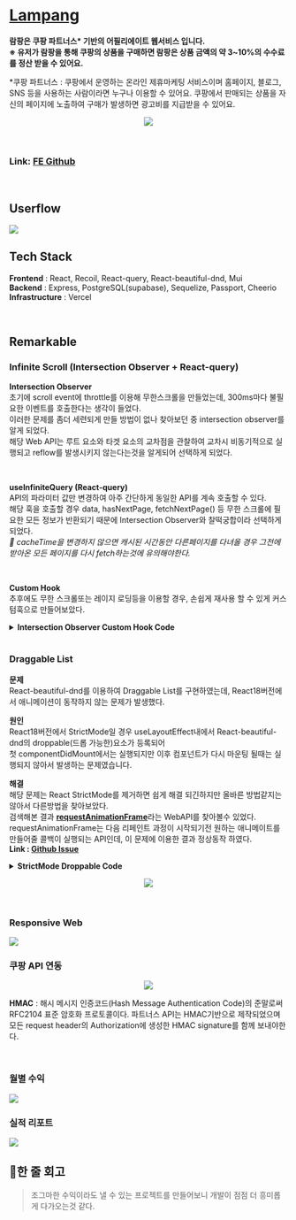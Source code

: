 # [Lampang](https://llamaste.site)
<b>람팡은 쿠팡 파트너스* 기반의 어필리에이트 웹서비스 입니다.</b><br/>
<b>※ 유저가 람팡을 통해 쿠팡의 상품을 구매하면 람팡은 상품 금액의 약 3~10%의 수수료를 정산 받을 수 있어요.</b>

*쿠팡 파트너스 : 쿠팡에서 운영하는 온라인 제휴마케팅 서비스이며 홈페이지, 블로그, SNS 등을 사용하는 사람이라면 누구나 이용할 수 있어요. 쿠팡에서 판매되는 상품을 자신의 페이지에 노출하여 구매가 발생하면 광고비를 지급받을 수 있어요.

<p align="center">
<img src="https://user-images.githubusercontent.com/90495580/205214487-7b5db9c2-4c69-46ad-9248-d70c6dfeb42c.png" />
</p>

<br/>

### Link: [FE Github](https://github.com/llama-ste/lampang)

<br/>

## Userflow
<img src="https://user-images.githubusercontent.com/90495580/205214864-6d50b4ba-7ac7-4e68-8338-7b2f08a2d5f3.png"/>

<br/>

## Tech Stack
<b>Frontend</b> : React, Recoil, React-query, React-beautiful-dnd, Mui <br/>
<b>Backend</b> : Express, PostgreSQL(supabase), Sequelize, Passport, Cheerio <br/>
<b>Infrastructure</b> : Vercel

<br/>

## Remarkable
### Infinite Scroll (Intersection Observer + React-query)
<b>Intersection Observer</b> <br/>
초기에 scroll event에 throttle를 이용해 무한스크롤을 만들었는데, 300ms마다 불필요한 이벤트를 호출한다는 생각이 들었다.<br/>
이러한 문제를 좀더 세련되게 만들 방법이 없나 찾아보던 중 intersection observer를 알게 되었다. <br/>
해당 Web API는 루트 요소와 타겟 요소의 교차점을 관찰하여 교차시 비동기적으로 실행되고 reflow를 발생시키지 않는다는것을 알게되어 선택하게 되었다.<br/>

<br/>

<b>useInfiniteQuery (React-query)</b><br/>
API의 파라미터 값만 변경하여 아주 간단하게 동일한 API를 계속 호출할 수 있다. <br/>
해당 훅을 호출할 경우 data, hasNextPage, fetchNextPage() 등 무한 스크롤에 필요한 모든 정보가 반환되기 때문에
Intersection Observer와 찰떡궁합이라 선택하게 되었다. <br/>
_🚨 cacheTime을 변경하지 않으면 캐시된 시간동안 다른페이지를 다녀올 경우 그전에 받아온 모든 페이지를 다시 fetch하는것에 유의해야한다._


<br/>

<b>Custom Hook</b><br/>
추후에도 무한 스크롤또는 레이지 로딩등을 이용할 경우, 손쉽게 재사용 할 수 있게 커스텀훅으로 만들어보았다.

<details>
<summary><b>Intersection Observer Custom Hook Code</b></summary>
<div markdown="1">    

```javascript
import { useEffect } from "react";

const useIntersectionObserver = ({
  root,
  target,
  onIntersect,
  threshold = 1.0,
  rootMargin = "0px",
  enabled = true,
}) => {
  useEffect(() => {
    if (!enabled) return;

    const observer = new IntersectionObserver(
      (entries) => (
        entries.forEach((entry) => entry.isIntersecting && onIntersect()),
        {
          // 루트가 없다면, 브라우저 뷰포트가 기본값으로 설정된다.
          root: root && root.current,
          rootMargin,
          threshold,
        }
      )
    );

    const currentTarget = target && target.current;

    if (!currentTarget) return;
    observer.observe(currentTarget);

    return () => observer.unobserve(currentTarget);
  }, [target, onIntersect, root, rootMargin, threshold, enabled]);
};

export default useIntersectionObserver;
```

</div>
</details>

<br/>

### Draggable List
<b>문제</b><br/>
React-beautiful-dnd를 이용하여 Draggable List를 구현하였는데, React18버전에서 애니메이션이 동작하지 않는 문제가 발생했다.<br/>

<b>원인</b><br/>
React18버전에서 StrictMode일 경우 useLayoutEffect내에서 React-beautiful-dnd의 droppable(드롭 가능한)요소가 등록되어<br/> 
첫 componentDidMount에서는 실행되지만 이후 컴포넌트가 다시 마운팅 될때는 실행되지 않아서 발생하는 문제였습니다.<br/>

<b>해결</b><br/>
해당 문제는 React StrictMode를 제거하면 쉽게 해결 되긴하지만 올바른 방법같지는 않아서 다른방법을 찾아보았다.<br/>
검색해본 결과 <b>[requestAnimationFrame](https://developer.mozilla.org/ko/docs/Web/API/Window/requestAnimationFrame)</b>라는 WebAPI를 찾아볼수 있었다.<br/>
requestAnimationFrame는 다음 리페인트 과정이 시작되기전 원하는 애니메이트를 만들어줄 콜백이 실행되는 API인데, 이 문제에 이용한 결과 정상동작 하였다.<br/>
<b>Link : [Github Issue](https://github.com/atlassian/react-beautiful-dnd/issues/2399)</b>


<details>
<summary><b>StrictMode Droppable Code</b></summary>
<div markdown="1">

```javascript
import { useEffect, useState } from "react";
import { Droppable, DroppableProps } from "react-beautiful-dnd";

const StrictModeDroppable = ({ children, ...props }: DroppableProps) => {
  const [enabled, setEnabled] = useState(false);

  useEffect(() => {
    const animation = requestAnimationFrame(() => setEnabled(true));

    return () => {
      cancelAnimationFrame(animation);
      setEnabled(false);
    };
  }, []);

  if (!enabled) {
    return null;
  }

  return <Droppable {...props}>{children}</Droppable>;
};

export default StrictModeDroppable;

```

</div>
</details>

<p align="center">
<img src="https://user-images.githubusercontent.com/90495580/205236509-cd6f9c8a-7773-4d5e-8850-e41c86eaf6f0.gif" />
</p>

<br/>

### Responsive Web
<img src="https://user-images.githubusercontent.com/90495580/205828053-a7aca10f-8d5d-438f-af95-a8b7bdae9e73.png" />

<br/>

### 쿠팡 API 연동
<p align="center">
<img src="https://user-images.githubusercontent.com/90495580/205235323-8de4e946-fd62-4af5-a049-2479e7b6f6af.png" />
</p>

<b>HMAC</b> : 해시 메시지 인증코드(Hash Message Authentication Code)의 준말로써 RFC2104 표준 암호화 프로토콜이다. 파트너스 API는 HMAC기반으로 제작되었으며 모든 request header의 Authorization에 생성한 HMAC signature를 함께 보내야한다.<br>

<br/>

### 월별 수익
<img src="https://user-images.githubusercontent.com/90495580/219869119-d7f89e6b-9e27-4988-9bfb-cf16ed7866e5.png" />

<br/>

### 실적 리포트
<img src="https://user-images.githubusercontent.com/90495580/219851906-23578c32-225b-43c8-94ee-ba1a3cc7054a.png" />

<br/>

## 📌한 줄 회고
> 조그마한 수익이라도 낼 수 있는 프로젝트를 만들어보니 개발이 점점 더 흥미롭게 다가오는것 같다.
